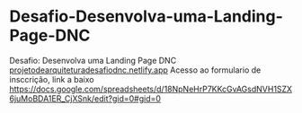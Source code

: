 # Desafio-Desenvolva-uma-Landing-Page-DNC
Desafio: Desenvolva uma Landing Page DNC
[projetodearquiteturadesafiodnc.netlify.app](https://projetodearquiteturadesafiodnc.netlify.app/)
Acesso ao formulario de insccrição, link a baixo 
https://docs.google.com/spreadsheets/d/18NpNeHrP7KKcGvAGsdNVH1SZX6juMoBDA1ER_CjXSnk/edit?gid=0#gid=0
